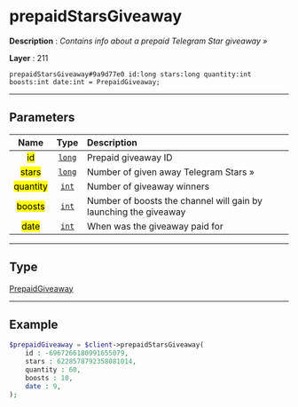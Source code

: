 # prepaidStarsGiveaway

**Description** : *Contains info about a prepaid Telegram Star giveaway »*

**Layer** : 211

```tl
prepaidStarsGiveaway#9a9d77e0 id:long stars:long quantity:int boosts:int date:int = PrepaidGiveaway;
```

---

## Parameters

| Name | Type | Description |
| :---: | :---: | :--- |
| <mark>id</mark> | [`long`](type/long) | Prepaid giveaway ID |
| <mark>stars</mark> | [`long`](type/long) | Number of given away Telegram Stars » |
| <mark>quantity</mark> | [`int`](type/int) | Number of giveaway winners |
| <mark>boosts</mark> | [`int`](type/int) | Number of boosts the channel will gain by launching the giveaway |
| <mark>date</mark> | [`int`](type/int) | When was the giveaway paid for |

---

## Type

[PrepaidGiveaway](type/PrepaidGiveaway)

---

## Example

```php
$prepaidGiveaway = $client->prepaidStarsGiveaway(
	id : -6967266180991655079,
	stars : 6228578792358081014,
	quantity : 60,
	boosts : 10,
	date : 9,
);
```